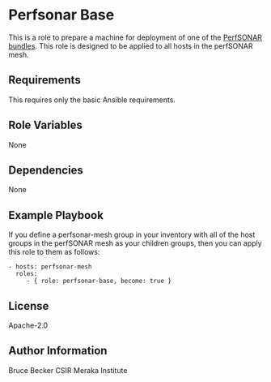 Perfsonar Base
=========

This is a role to prepare a machine for deployment of one of the [PerfSONAR bundles](http://docs.perfsonar.net/install_centos.html#step-2-install-a-bundle). 
This role is designed to be applied to all hosts in the perfSONAR mesh.

Requirements
------------

This requires only the basic Ansible requirements.

Role Variables
--------------

None

Dependencies
------------

None

Example Playbook
----------------

If you define a perfsonar-mesh group in your inventory with all of the host groups in the perfSONAR mesh as your children groups, then you can apply this role to them as follows:

    - hosts: perfsonar-mesh
      roles:
         - { role: perfsonar-base, become: true }

License
-------

Apache-2.0

Author Information
------------------

Bruce Becker CSIR Meraka Institute